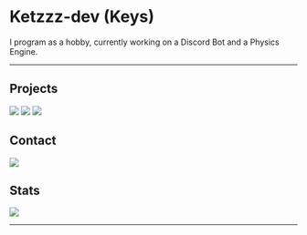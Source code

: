 # Ketzzz-dev (Keys)

I program as a hobby, currently working on a Discord Bot and a Physics Engine.

---

## Projects

[![](https://img.shields.io/badge/Fall.js-%233178C6.svg?style=for-the-badge&logo=typescript&logoColor=white)](https://github.com/Keys-dev/Fall.js)
[![](https://img.shields.io/badge/Sleepers-%23000.svg?style=for-the-badge&logo=curseforge&logoColor=white)](https://github.com/Keys-dev/Sleepers)
[![](https://img.shields.io/badge/Common_Sense-%235865F2.svg?style=for-the-badge&logo=discord&logoColor=white)](https://github.com/Keys-dev/common-sense)

## Contact
[![](https://img.shields.io/badge/Keys%234964-%235865F2.svg?style=for-the-badge&logo=discord&logoColor=white)](https://discord.com/users/967968296555122688)

## Stats

[![](https://github-readme-stats.vercel.app/api?username=Keys-dev&show_icons=true&bg_color=30363d&title_color=FFFFFF&text_color=FFFFFF&icon_color=4F94EF&hide_border=true&hide=stars)](https://github.com/Keys-dev)

---
